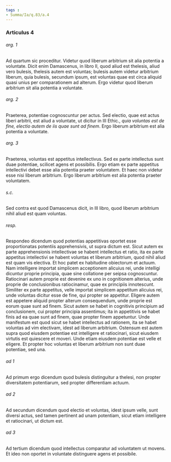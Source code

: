 ```yaml
---
tags : 
- Summa/Ia/q.83/a.4
---
```


### Articulus 4

###### arg. 1
Ad quartum sic proceditur. Videtur quod liberum arbitrium sit alia potentia a voluntate. Dicit enim Damascenus, in libro II, quod aliud est thelesis, aliud vero bulesis, thelesis autem est voluntas; bulesis autem videtur arbitrium liberum, quia bulesis, secundum ipsum, est voluntas quae est circa aliquid quasi unius per comparationem ad alterum. Ergo videtur quod liberum arbitrium sit alia potentia a voluntate.

###### arg. 2
Praeterea, potentiae cognoscuntur per actus. Sed electio, quae est actus liberi arbitrii, est aliud a voluntate, ut dicitur in III Ethic., *quia voluntas est de fine, electio autem de iis quae sunt ad finem*. Ergo liberum arbitrium est alia potentia a voluntate.

###### arg. 3
Praeterea, voluntas est appetitus intellectivus. Sed ex parte intellectus sunt duae potentiae, scilicet agens et possibilis. Ergo etiam ex parte appetitus intellectivi debet esse alia potentia praeter voluntatem. Et haec non videtur esse nisi liberum arbitrium. Ergo liberum arbitrium est alia potentia praeter voluntatem.

###### s.c.
Sed contra est quod Damascenus dicit, in III libro, quod liberum arbitrium nihil aliud est quam voluntas.

###### resp.
Respondeo dicendum quod potentias appetitivas oportet esse proportionatas potentiis apprehensivis, ut supra dictum est. Sicut autem ex parte apprehensionis intellectivae se habent intellectus et ratio, ita ex parte appetitus intellectivi se habent voluntas et liberum arbitrium, quod nihil aliud est quam vis electiva. Et hoc patet ex habitudine obiectorum et actuum. Nam intelligere importat simplicem acceptionem alicuius rei, unde intelligi dicuntur proprie principia, quae sine collatione per seipsa cognoscuntur. Ratiocinari autem proprie est devenire ex uno in cognitionem alterius, unde proprie de conclusionibus ratiocinamur, quae ex principiis innotescunt. Similiter ex parte appetitus, velle importat simplicem appetitum alicuius rei, unde voluntas dicitur esse de fine, qui propter se appetitur. Eligere autem est appetere aliquid propter alterum consequendum, unde proprie est eorum quae sunt ad finem. Sicut autem se habet in cognitivis principium ad conclusionem, cui propter principia assentimus; ita in appetitivis se habet finis ad ea quae sunt ad finem, quae propter finem appetuntur. Unde manifestum est quod sicut se habet intellectus ad rationem, ita se habet voluntas ad vim electivam, idest ad liberum arbitrium. Ostensum est autem supra quod eiusdem potentiae est intelligere et ratiocinari, sicut eiusdem virtutis est quiescere et moveri. Unde etiam eiusdem potentiae est velle et eligere. Et propter hoc voluntas et liberum arbitrium non sunt duae potentiae, sed una.

###### ad 1
Ad primum ergo dicendum quod bulesis distinguitur a thelesi, non propter diversitatem potentiarum, sed propter differentiam actuum.

###### ad 2
Ad secundum dicendum quod electio et voluntas, idest ipsum velle, sunt diversi actus, sed tamen pertinent ad unam potentiam, sicut etiam intelligere et ratiocinari, ut dictum est.

###### ad 3
Ad tertium dicendum quod intellectus comparatur ad voluntatem ut movens. Et ideo non oportet in voluntate distinguere agens et possibile.

